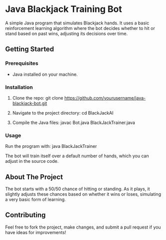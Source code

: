 # Java Blackjack Training Bot

A simple Java program that simulates Blackjack hands. It uses a basic reinforcement learning algorithm where the bot decides whether to hit or stand based on past wins, adjusting its decisions over time.

## Getting Started

### Prerequisites

- Java installed on your machine.

### Installation

1. Clone the repo:
git clone https://github.com/yourusername/java-blackjack-bot.git

2. Navigate to the project directory:
cd BlackJackAI

3. Compile the Java files:
javac Bot.java BlackJackTrainer.java

### Usage

Run the program with:
java BlackJackTrainer

The bot will train itself over a default number of hands, which you can adjust in the source code.

## About The Project

The bot starts with a 50/50 chance of hitting or standing. As it plays, it slightly adjusts these chances based on whether it wins or loses, simulating a very basic form of learning.

## Contributing

Feel free to fork the project, make changes, and submit a pull request if you have ideas for improvements!


